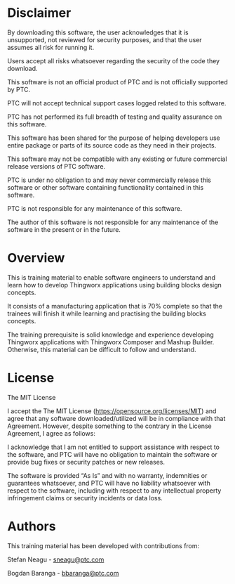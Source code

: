 # Disclaimer

By downloading this software, the user acknowledges that it is unsupported, not reviewed for security purposes, and that the user assumes all risk for running it.

Users accept all risks whatsoever regarding the security of the code they download.

This software is not an official product of PTC and is not officially supported by PTC.

PTC will not accept technical support cases logged related to this software.

PTC has not performed its full breadth of testing and quality assurance on this software.

This software has been shared for the purpose of helping developers use entire package or parts of its source code as they need in their projects. 

This software may not be compatible with any existing or future commercial release versions of PTC software.

PTC is under no obligation to and may never commercially release this software or other software containing functionality contained in this software.

PTC is not responsible for any maintenance of this software.

The author of this software is not responsible for any maintenance of the software in the present or in the future. 

# Overview

This is training material to enable software engineers to understand and learn how to develop Thingworx applications using building blocks design concepts. 

It consists of a manufacturing application that is 70% complete so that the trainees will finish it while learning and practising the building blocks concepts. 

The training prerequisite is solid knowledge and experience developing Thingworx applications with Thingworx Composer and Mashup Builder. Otherwise, this material can be difficult to follow and understand.

# License

The MIT License

I accept the The MIT License (https://opensource.org/licenses/MIT) and agree that any software downloaded/utilized will be in compliance with that Agreement. However, despite something to the contrary in the License Agreement, I agree as follows:

I acknowledge that I am not entitled to support assistance with respect to the software, and PTC will have no obligation to maintain the software or provide bug fixes or security patches or new releases.

The software is provided “As Is” and with no warranty, indemnities or guarantees whatsoever, and PTC will have no liability whatsoever with respect to the software, including with respect to any intellectual property infringement claims or security incidents or data loss.

# Authors

This training material has been developed with contributions from:

Stefan Neagu - sneagu@ptc.com

Bogdan Baranga - bbaranga@ptc.com
